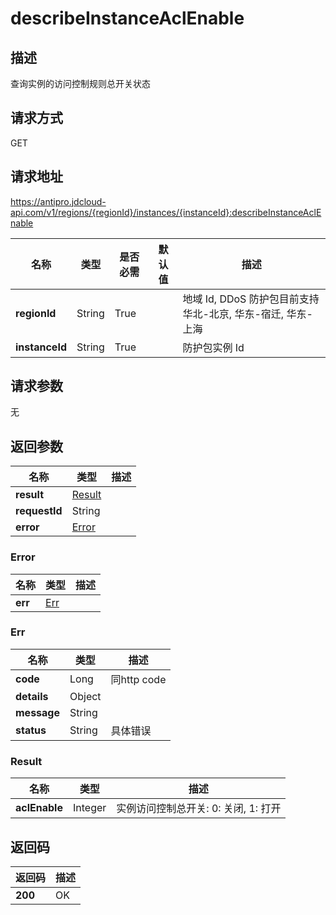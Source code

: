 # describeInstanceAclEnable


## 描述
查询实例的访问控制规则总开关状态

## 请求方式
GET

## 请求地址
https://antipro.jdcloud-api.com/v1/regions/{regionId}/instances/{instanceId}:describeInstanceAclEnable

|名称|类型|是否必需|默认值|描述|
|---|---|---|---|---|
|**regionId**|String|True| |地域 Id, DDoS 防护包目前支持华北-北京, 华东-宿迁, 华东-上海|
|**instanceId**|String|True| |防护包实例 Id|

## 请求参数
无


## 返回参数
|名称|类型|描述|
|---|---|---|
|**result**|[Result](describeinstanceaclenable#result)| |
|**requestId**|String| |
|**error**|[Error](describeinstanceaclenable#error)| |

### <div id="error">Error</div>
|名称|类型|描述|
|---|---|---|
|**err**|[Err](describeinstanceaclenable#err)| |
### <div id="err">Err</div>
|名称|类型|描述|
|---|---|---|
|**code**|Long|同http code|
|**details**|Object| |
|**message**|String| |
|**status**|String|具体错误|
### <div id="result">Result</div>
|名称|类型|描述|
|---|---|---|
|**aclEnable**|Integer|实例访问控制总开关: 0: 关闭, 1: 打开|

## 返回码
|返回码|描述|
|---|---|
|**200**|OK|
